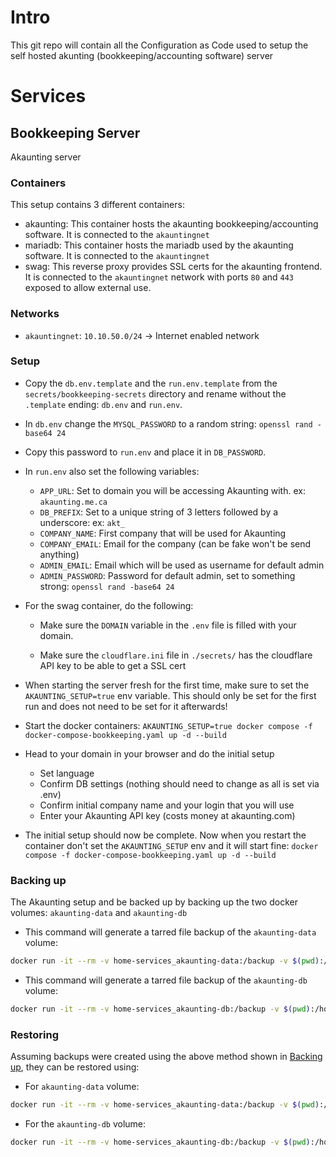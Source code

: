 # Intro
This git repo will contain all the Configuration as Code used to setup the self hosted akunting (bookkeeping/accounting software) server

# Services
## Bookkeeping Server
Akaunting server
### Containers
This setup contains 3 different containers:
* akaunting: This container hosts the akaunting bookkeeping/accounting software. It is connected to the `akauntingnet`
* mariadb: This container hosts the mariadb used by the akaunting software. It is connected to the `akauntingnet`
* swag: This reverse proxy provides SSL certs for the akaunting frontend. It is connected to the `akauntingnet` network with ports `80` and `443` exposed to allow external use.

### Networks
* `akauntingnet`: `10.10.50.0/24` -> Internet enabled network

### Setup

* Copy the `db.env.template` and the `run.env.template` from the `secrets/bookkeeping-secrets` directory and rename without the `.template` ending: `db.env` and `run.env`.
* In `db.env` change the `MYSQL_PASSWORD` to a random string:  `openssl rand -base64 24`
* Copy this password to `run.env` and place it in `DB_PASSWORD`.
* In `run.env` also set the following variables:
    * `APP_URL`: Set to domain you will be accessing Akaunting with. ex: `akaunting.me.ca`
    * `DB_PREFIX`: Set to a unique string of 3 letters followed by a underscore: ex: `akt_`
    * `COMPANY_NAME`: First company that will be used for Akaunting
    * `COMPANY_EMAIL`: Email for the company (can be fake won't be send anything)
    * `ADMIN_EMAIL`: Email which will be used as username for default admin
    * `ADMIN_PASSWORD`: Password for default admin, set to something strong: `openssl rand -base64 24`
* For the swag container, do the following:
    * Make sure the `DOMAIN` variable in the `.env` file is filled with your domain.

    * Make sure the `cloudflare.ini` file in `./secrets/` has the cloudflare API key to be able to get a SSL cert
* When starting the server fresh for the first time, make sure to set the `AKAUNTING_SETUP=true` env variable. This should only be set for the first run and does not need to be set for it afterwards!
* Start the docker containers: `AKAUNTING_SETUP=true docker compose -f docker-compose-bookkeeping.yaml up -d --build`
* Head to your domain in your browser and do the initial setup
    * Set language
    * Confirm DB settings (nothing should need to change as all is set via .env)
    * Confirm initial company name and your login that you will use
    * Enter your Akaunting API key (costs money at akaunting.com)

* The initial setup should now be complete. Now when you restart the container don't set the `AKAUNTING_SETUP` env and it will start fine: `docker compose -f docker-compose-bookkeeping.yaml up -d --build`


### Backing up
The Akaunting setup and be backed up by backing up the two docker volumes: `akaunting-data` and `akaunting-db`

* This command will generate a tarred file backup of the `akaunting-data` volume:
```bash
docker run -it --rm -v home-services_akaunting-data:/backup -v $(pwd):/host alpine:latest tar -C /backup -czf /host/akaunting-data-backup-$(date +"%Y-%m-%d-%H%M").tar.gz .
```

* This command will generate a tarred file backup of the `akaunting-db` volume:
```bash
docker run -it --rm -v home-services_akaunting-db:/backup -v $(pwd):/host alpine:latest tar -C /backup -czf /host/akaunting-db-backup-$(date +"%Y-%m-%d-%H%M").tar.gz .
```

### Restoring
Assuming backups were created using the above method shown in [Backing up](#backing-up), they can be restored using:

* For `akaunting-data` volume:
```bash
docker run -it --rm -v home-services_akaunting-data:/backup -v $(pwd):/host alpine:latest tar -xzf /host/akaunting-data-backup-<timestamp>.tar.gz -C /backup
```

* For the `akaunting-db` volume:
```bash
docker run -it --rm -v home-services_akaunting-db:/backup -v $(pwd):/host alpine:latest tar -xzf /host/akaunting-db-backup-<timestamp>.tar.gz -C /backup
```